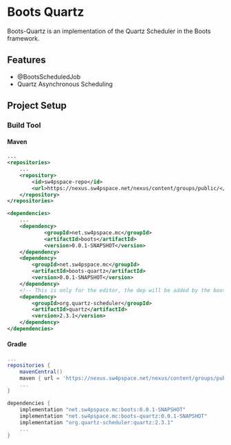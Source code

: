 # Boots Quartz
Boots-Quartz is an implementation of the Quartz Scheduler in the Boots framework. 

## Features
* @BootsScheduledJob
* Quartz Asynchronous Scheduling

## Project Setup
### Build Tool
#### Maven
```xml
...
<repositories>
    ...
    <repository>
        <id>sw4pspace-repo</id>
        <url>https://nexus.sw4pspace.net/nexus/content/groups/public/</url>
    </repository>
</repositories>

<dependencies>
    ...
    <dependency>
            <groupId>net.sw4pspace.mc</groupId>
            <artifactId>boots</artifactId>
            <version>0.0.1-SNAPSHOT</version>
    </dependency>
    <dependency>
        <groupId>net.sw4pspace.mc</groupId>
        <artifactId>boots-quartz</artifactId>
        <version>0.0.1-SNAPSHOT</version>
    </dependency>
    <!-- This is only for the editor, the dep will be added by the boots-quartz plugin -->
    <dependency>
        <groupId>org.quartz-scheduler</groupId>
        <artifactId>quartz</artifactId>
        <version>2.3.1</version>
    </dependency>
</dependencies>
```
#### Gradle
```groovy
...
repositories {
    mavenCentral()
    maven { url = 'https://nexus.sw4pspace.net/nexus/content/groups/public/' }
    ...
}

dependencies {
    implementation "net.sw4pspace.mc:boots:0.0.1-SNAPSHOT"
    implementation "net.sw4pspace.mc:boots-quartz:0.0.1-SNAPSHOT"
    implementation "org.quartz-scheduler:quartz:2.3.1"
    ...
}
```